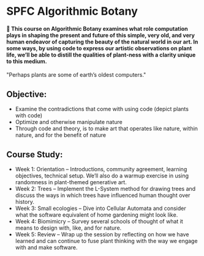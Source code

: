# SPFC Algorithmic Botany
#### 🌿 This course on Algorithmic Botany examines what role computation plays in shaping the present and future of this simple, very old, and very human endeavor of capturing the beauty of the natural world in our art. In some ways, by using code to express our artistic observations on plant life, we’ll be able to distill the qualities of plant-ness with a clarity unique to this medium.

"Perhaps plants are some of earth’s oldest computers."

## Objective:
- Examine the contradictions that come with using code (depict plants with code)
- Optimize and otherwise manipulate nature
- Through code and theory, is to make art that operates like nature, within nature, and for the benefit of nature

## Course Study: 
- Week 1: Orientation – Introductions, community agreement, learning objectives, technical setup. We’ll also do a warmup exercise in using randomness in plant-themed generative art.
- Week 2: Trees – Implement the L-System method for drawing trees and discuss the ways in which trees have influenced human thought over history.
- Week 3: Small ecologies – Dive into Cellular Automata and consider what the software equivalent of home gardening might look like.
- Week 4: Biomimicry – Survey several schools of thought of what it means to design with, like, and for nature.
- Week 5: Review – Wrap up the session by reflecting on how we have learned and can continue to fuse plant thinking with the way we engage with and make software.

